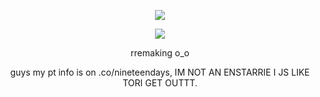 <div id="header" align="center">

![](https://komarev.com/ghpvc/?username=nineteendays&style=plastic&color=ffbce2&label=_twinks_&base=17)

<p align="center">
<img src="https://files.catbox.moe/kjgx6c.png"> 
</p>


<div id="header" align="center">


rremaking o_o
</p>

guys my pt info is on .co/nineteendays, IM NOT AN ENSTARRIE I JS LIKE TORI GET OUTTT.
</p>

<p align="center"
